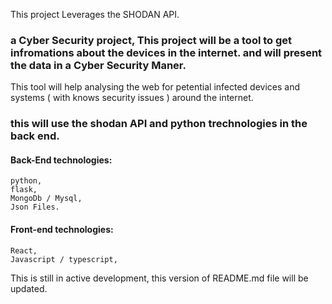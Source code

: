This project Leverages the SHODAN API.

### a Cyber Security project, This project will be a tool to get infromations about the devices in the internet. and will present the data in a Cyber Security Maner.
This tool will help analysing the web for petential infected devices and systems ( with knows security issues ) around the internet.

### this will use the shodan API and python trechnologies in the back end.

#### Back-End technologies:
	python,
	flask,
	MongoDb / Mysql,
	Json Files.

#### Front-end technologies:
	React,
	Javascript / typescript,

This is still in active development, this version of README.md file will be updated.
	
	
